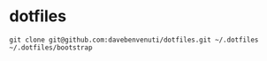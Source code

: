 dotfiles
========

```
git clone git@github.com:davebenvenuti/dotfiles.git ~/.dotfiles
~/.dotfiles/bootstrap
```
